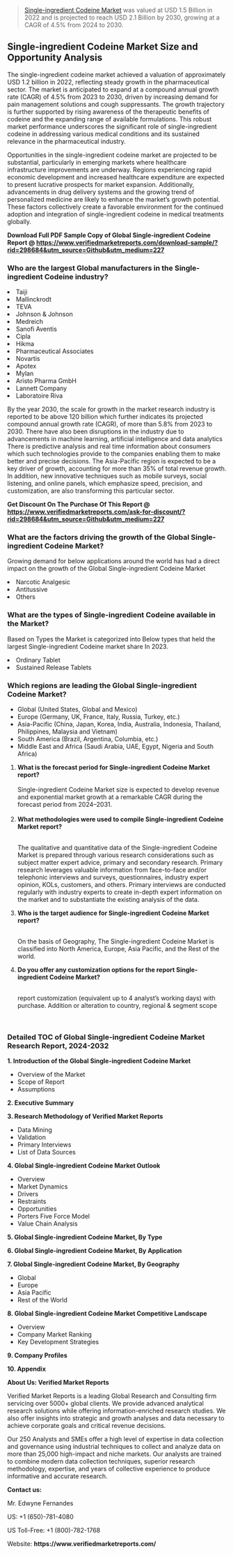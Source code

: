 <blockquote><p><p><a href="https://www.verifiedmarketreports.com/download-sample/?rid=298684&utm_source=Github&utm_medium=227" target="_blank">Single-ingredient Codeine Market</a> was valued at USD 1.5 Billion in 2022 and is projected to reach USD 2.1 Billion by 2030, growing at a CAGR of 4.5% from 2024 to 2030.</p></blockquote><p><h2>Single-ingredient Codeine Market Size and Opportunity Analysis</h2> <p>The single-ingredient codeine market achieved a valuation of approximately USD 1.2 billion in 2022, reflecting steady growth in the pharmaceutical sector. The market is anticipated to expand at a compound annual growth rate (CAGR) of 4.5% from 2023 to 2030, driven by increasing demand for pain management solutions and cough suppressants. The growth trajectory is further supported by rising awareness of the therapeutic benefits of codeine and the expanding range of available formulations. This robust market performance underscores the significant role of single-ingredient codeine in addressing various medical conditions and its sustained relevance in the pharmaceutical industry.</p> <p>Opportunities in the single-ingredient codeine market are projected to be substantial, particularly in emerging markets where healthcare infrastructure improvements are underway. Regions experiencing rapid economic development and increased healthcare expenditure are expected to present lucrative prospects for market expansion. Additionally, advancements in drug delivery systems and the growing trend of personalized medicine are likely to enhance the market’s growth potential. These factors collectively create a favorable environment for the continued adoption and integration of single-ingredient codeine in medical treatments globally.</p> </p><p class=""><strong>Download Full PDF Sample Copy of Global Single-ingredient Codeine Report @ <a href="https://www.verifiedmarketreports.com/download-sample/?rid=298684&amp;utm_source=Github&amp;utm_medium=227" target="_blank">https://www.verifiedmarketreports.com/download-sample/?rid=298684&amp;utm_source=Github&amp;utm_medium=227</a></strong></p><h3 id="" class="">Who are the largest Global manufacturers in the Single-ingredient Codeine industry?</h3><p><li>Taiji</li><li> Mallinckrodt</li><li> TEVA</li><li> Johnson & Johnson</li><li> Medreich</li><li> Sanofi Aventis</li><li> Cipla</li><li> Hikma</li><li> Pharmaceutical Associates</li><li> Novartis</li><li> Apotex</li><li> Mylan</li><li> Aristo Pharma GmbH</li><li> Lannett Company</li><li> Laboratoire Riva</li></p><div class=""><div class="" dir="" data-message-author-role="" data-message-id="" data-message-model-slug=""><div class=""><div class=""><div class=""><div class="" dir="" data-message-author-role="" data-message-id="" data-message-model-slug=""><div class=""><div class=""><p>By the year 2030, the scale for growth in the market research industry is reported to be above 120 billion which further indicates its projected compound annual growth rate (CAGR), of more than 5.8% from 2023 to 2030. There have also been disruptions in the industry due to advancements in machine learning, artificial intelligence and data analytics There is predictive analysis and real time information about consumers which such technologies provide to the companies enabling them to make better and precise decisions. The Asia-Pacific region is expected to be a key driver of growth, accounting for more than 35% of total revenue growth. In addition, new innovative techniques such as mobile surveys, social listening, and online panels, which emphasize speed, precision, and customization, are also transforming this particular sector.</p><p><strong>Get Discount On The Purchase Of This Report @&nbsp; <a href="https://www.verifiedmarketreports.com/ask-for-discount/?rid=298684&amp;utm_source=Github&amp;utm_medium=227" target="_blank">https://www.verifiedmarketreports.com/ask-for-discount/?rid=298684&amp;utm_source=Github&amp;utm_medium=227</a></strong></p></div></div></div></div></div></div></div></div><h3 id="" class="">What are the factors driving the growth of the Global Single-ingredient Codeine Market?</h3><p id="" class="">Growing demand for below applications around the world has had a direct impact on the growth of the Global Single-ingredient Codeine Market</p><p id="" class=""><li>Narcotic Analgesic</li><li> Antitussive</li><li> Others</li></p><h3 id="" class="">What are the types of Single-ingredient Codeine available in the Market?</h3><p id="" class="">Based on Types the Market is categorized into Below types that held the largest Single-ingredient Codeine market share In 2023.</p><p id="" class=""><li>Ordinary Tablet</li><li> Sustained Release Tablets</li></p><h3 id="" class="">Which regions are leading the Global Single-ingredient Codeine Market?</h3><ul><li>Global (United States, Global and Mexico)</li><li>Europe (Germany, UK, France, Italy, Russia, Turkey, etc.)</li><li>Asia-Pacific (China, Japan, Korea, India, Australia, Indonesia, Thailand, Philippines, Malaysia and Vietnam)</li><li>South America (Brazil, Argentina, Columbia, etc.)</li><li>Middle East and Africa (Saudi Arabia, UAE, Egypt, Nigeria and South Africa)</li></ul><p><ol><li><strong>What is the forecast period for Single-ingredient Codeine Market report?<br /></strong><br /><span data-sheets-root="1" data-sheets-value="{&quot;1&quot;:2,&quot;2&quot;:&quot;XXXX size is expected to develop revenue and exponential market growth at a remarkable CAGR during the forecast period from 2024&ndash;2030.&quot;}" data-sheets-userformat="{&quot;2&quot;:12674,&quot;4&quot;:{&quot;1&quot;:2,&quot;2&quot;:16776960},&quot;10&quot;:2,&quot;11&quot;:0,&quot;15&quot;:&quot;Arial&quot;,&quot;16&quot;:12}">Single-ingredient Codeine Market size is expected to develop revenue and exponential market growth at a remarkable CAGR during the forecast period from 2024&ndash;2031.</span><br /><br /></li><li><strong>What methodologies were used to compile Single-ingredient Codeine Market report?<br /><br /></strong><p>The qualitative and quantitative data of the&nbsp;Single-ingredient Codeine Market is prepared through various research considerations such as subject matter expert advice, primary and secondary research. Primary research leverages valuable information from face-to-face and/or telephonic interviews and surveys, questionnaires, industry expert opinion, KOLs, customers, and others. Primary interviews are conducted regularly with industry experts to create in-depth expert information on the market and to substantiate the existing analysis of the data.&nbsp;</p></li><li><strong>Who is the target audience for Single-ingredient Codeine Market report?<br /><br /></strong><p>On the basis of Geography, The&nbsp;Single-ingredient Codeine Market is classified into North America, Europe, Asia Pacific, and the Rest of the world.</p></li><li><strong>Do you offer any customization options for the report Single-ingredient Codeine Market?<br /><br /></strong><p>report customization (equivalent up to 4 analyst&rsquo;s working days) with purchase. Addition or alteration to country, regional &amp; segment scope</p><p>&nbsp;</p></li></ol></p><h3 id="" class="">Detailed TOC of Global Single-ingredient Codeine Market Research Report, 2024-2032</h3><p id="" class=""><strong>1. Introduction of the Global Single-ingredient Codeine Market</strong></p><ul><li>Overview of the Market</li><li>Scope of Report</li><li>Assumptions</li></ul><p id="" class=""><strong>2. Executive Summary</strong></p><p id="" class=""><strong>3. Research Methodology of&nbsp;Verified Market Reports</strong></p><ul><li>Data Mining</li><li>Validation</li><li>Primary Interviews</li><li>List of Data Sources</li></ul><p id="" class=""><strong>4. Global Single-ingredient Codeine Market Outlook</strong></p><ul><li>Overview</li><li>Market Dynamics</li><li>Drivers</li><li>Restraints</li><li>Opportunities</li><li>Porters Five Force Model</li><li>Value Chain Analysis</li></ul><p id="" class=""><strong>5. Global Single-ingredient Codeine Market, By&nbsp;Type</strong></p><p id="" class=""><strong>6. Global Single-ingredient Codeine Market, By Application</strong></p><p id="" class=""><strong>7. Global Single-ingredient Codeine Market, By Geography</strong></p><ul><li>Global</li><li>Europe</li><li>Asia Pacific</li><li>Rest of the World</li></ul><p id="" class=""><strong>8. Global Single-ingredient Codeine Market Competitive Landscape</strong></p><ul><li>Overview</li><li>Company Market Ranking</li><li>Key Development Strategies</li></ul><p id="" class=""><strong>9. Company Profiles</strong></p><p id="" class=""><strong>10. Appendix</strong></p><p id="" class=""><strong>About Us: Verified Market Reports</strong></p><p id="" class="">Verified Market Reports is a leading Global Research and Consulting firm servicing over 5000+ global clients. We provide advanced analytical research solutions while offering information-enriched research studies. We also offer insights into strategic and growth analyses and data necessary to achieve corporate goals and critical revenue decisions.</p><p id="" class="">Our 250 Analysts and SMEs offer a high level of expertise in data collection and governance using industrial techniques to collect and analyze data on more than 25,000 high-impact and niche markets. Our analysts are trained to combine modern data collection techniques, superior research methodology, expertise, and years of collective experience to produce informative and accurate research.</p><p id="" class=""><strong>Contact us:</strong></p><p id="" class="">Mr. Edwyne Fernandes</p><p id="" class="">US: +1 (650)-781-4080</p><p id="" class="">US Toll-Free: +1 (800)-782-1768</p><p id="" class="">Website: <a target="" data-test-app-aware-link=""><strong>https://www.verifiedmarketreports.com/</strong></a></p>
